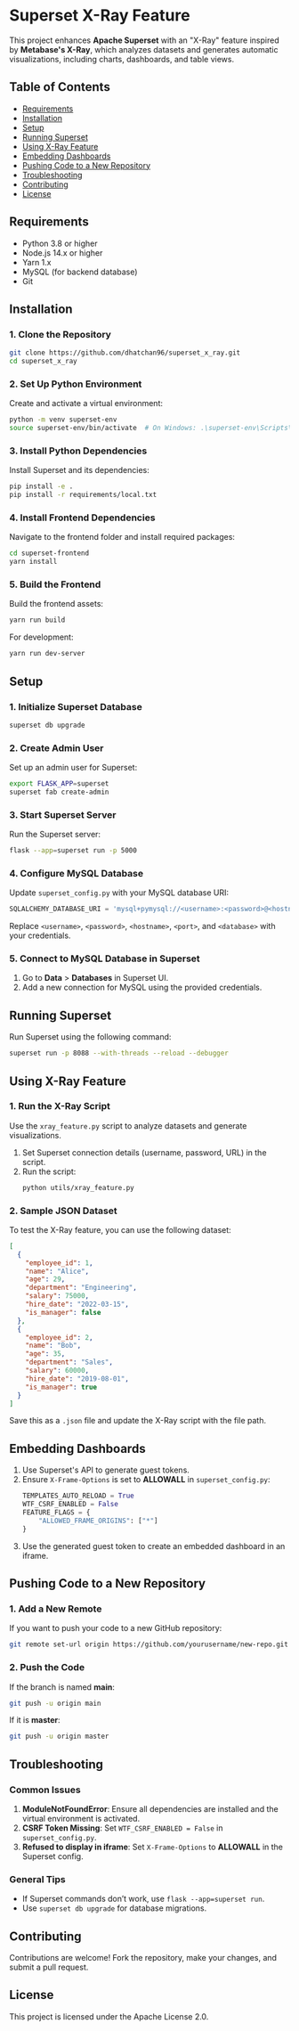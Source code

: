 
# Superset X-Ray Feature

This project enhances **Apache Superset** with an "X-Ray" feature inspired by **Metabase's X-Ray**, which analyzes datasets and generates automatic visualizations, including charts, dashboards, and table views.

## Table of Contents
- [Requirements](#requirements)
- [Installation](#installation)
- [Setup](#setup)
- [Running Superset](#running-superset)
- [Using X-Ray Feature](#using-x-ray-feature)
- [Embedding Dashboards](#embedding-dashboards)
- [Pushing Code to a New Repository](#pushing-code-to-a-new-repository)
- [Troubleshooting](#troubleshooting)
- [Contributing](#contributing)
- [License](#license)

## Requirements
- Python 3.8 or higher
- Node.js 14.x or higher
- Yarn 1.x
- MySQL (for backend database)
- Git

## Installation

### 1. Clone the Repository
```bash
git clone https://github.com/dhatchan96/superset_x_ray.git
cd superset_x_ray
```

### 2. Set Up Python Environment
Create and activate a virtual environment:
```bash
python -m venv superset-env
source superset-env/bin/activate  # On Windows: .\superset-env\Scripts\activate
```

### 3. Install Python Dependencies
Install Superset and its dependencies:
```bash
pip install -e .
pip install -r requirements/local.txt
```

### 4. Install Frontend Dependencies
Navigate to the frontend folder and install required packages:
```bash
cd superset-frontend
yarn install
```

### 5. Build the Frontend
Build the frontend assets:
```bash
yarn run build
```
For development:
```bash
yarn run dev-server
```

## Setup

### 1. Initialize Superset Database
```bash
superset db upgrade
```

### 2. Create Admin User
Set up an admin user for Superset:
```bash
export FLASK_APP=superset
superset fab create-admin
```

### 3. Start Superset Server
Run the Superset server:
```bash
flask --app=superset run -p 5000
```

### 4. Configure MySQL Database
Update `superset_config.py` with your MySQL database URI:
```python
SQLALCHEMY_DATABASE_URI = 'mysql+pymysql://<username>:<password>@<hostname>:<port>/<database>'
```
Replace `<username>`, `<password>`, `<hostname>`, `<port>`, and `<database>` with your credentials.

### 5. Connect to MySQL Database in Superset
1. Go to **Data** > **Databases** in Superset UI.
2. Add a new connection for MySQL using the provided credentials.

## Running Superset
Run Superset using the following command:
```bash
superset run -p 8088 --with-threads --reload --debugger
```

## Using X-Ray Feature

### 1. Run the X-Ray Script
Use the `xray_feature.py` script to analyze datasets and generate visualizations.
1. Set Superset connection details (username, password, URL) in the script.
2. Run the script:
   ```bash
   python utils/xray_feature.py
   ```

### 2. Sample JSON Dataset
To test the X-Ray feature, you can use the following dataset:
```json
[
  {
    "employee_id": 1,
    "name": "Alice",
    "age": 29,
    "department": "Engineering",
    "salary": 75000,
    "hire_date": "2022-03-15",
    "is_manager": false
  },
  {
    "employee_id": 2,
    "name": "Bob",
    "age": 35,
    "department": "Sales",
    "salary": 60000,
    "hire_date": "2019-08-01",
    "is_manager": true
  }
]
```
Save this as a `.json` file and update the X-Ray script with the file path.

## Embedding Dashboards
1. Use Superset's API to generate guest tokens.
2. Ensure `X-Frame-Options` is set to **ALLOWALL** in `superset_config.py`:
   ```python
   TEMPLATES_AUTO_RELOAD = True
   WTF_CSRF_ENABLED = False
   FEATURE_FLAGS = {
       "ALLOWED_FRAME_ORIGINS": ["*"]
   }
   ```
3. Use the generated guest token to create an embedded dashboard in an iframe.

## Pushing Code to a New Repository

### 1. Add a New Remote
If you want to push your code to a new GitHub repository:
```bash
git remote set-url origin https://github.com/yourusername/new-repo.git
```

### 2. Push the Code
If the branch is named **main**:
```bash
git push -u origin main
```
If it is **master**:
```bash
git push -u origin master
```

## Troubleshooting

### Common Issues
1. **ModuleNotFoundError**: Ensure all dependencies are installed and the virtual environment is activated.
2. **CSRF Token Missing**: Set `WTF_CSRF_ENABLED = False` in `superset_config.py`.
3. **Refused to display in iframe**: Set `X-Frame-Options` to **ALLOWALL** in the Superset config.

### General Tips
- If Superset commands don’t work, use `flask --app=superset run`.
- Use `superset db upgrade` for database migrations.

## Contributing
Contributions are welcome! Fork the repository, make your changes, and submit a pull request.

## License
This project is licensed under the Apache License 2.0.
